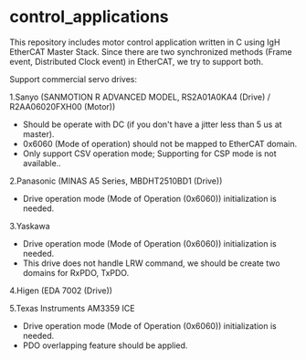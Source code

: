 # control_applications

This repository includes motor control application written in C using IgH EtherCAT Master Stack. 
Since there are two synchronized methods (Frame event, Distributed Clock event) in EtherCAT, we try to support both.

Support commercial servo drives:

1.Sanyo (SANMOTION R ADVANCED MODEL, RS2A01A0KA4 (Drive) / R2AA06020FXH00 (Motor))
 - Should be operate with DC (if you don't have a jitter less than 5 us at master).
 - 0x6060 (Mode of operation) should not be mapped to EtherCAT domain.
 - Only support CSV operation mode; Supporting for CSP mode is not available..

2.Panasonic (MINAS A5 Series, MBDHT2510BD1 (Drive))
 - Drive operation mode (Mode of Operation (0x6060)) initialization is needed.

3.Yaskawa
 - Drive operation mode (Mode of Operation (0x6060)) initialization is needed.
 - This drive does not handle LRW command, we should be create two domains for RxPDO, TxPDO.

4.Higen (EDA 7002 (Drive))

5.Texas Instruments AM3359 ICE
 - Drive operation mode (Mode of Operation (0x6060)) initialization is needed.
 - PDO overlapping feature should be applied.
